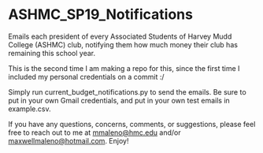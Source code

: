 # ASHMC_SP19_Notifications
Emails each president of every Associated Students of Harvey Mudd College (ASHMC) club, notifying them how much money their club has remaining this school year.

This is the second time I am making a repo for this, since the first time I included my personal credentials on a commit :/

Simply run current_budget_notifications.py to send the emails.  Be sure to put in your own Gmail credentials, and put in your own test emails in example.csv.

If you have any questions, concerns, comments, or suggestions, please feel free to reach out to me at mmaleno@hmc.edu and/or maxwellmaleno@hotmail.com.  Enjoy!